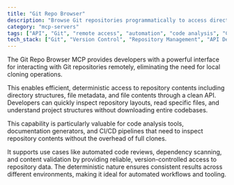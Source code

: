 ```yaml
---
title: "Git Repo Browser"
description: "Browse Git repositories programmatically to access directory structures and file contents without local cloning"
category: "mcp-servers"
tags: ["API", "Git", "remote access", "automation", "code analysis", "CI/CD"]
tech_stack: ["Git", "Version Control", "Repository Management", "API Development"]
---
```


The Git Repo Browser MCP provides developers with a powerful interface for interacting with Git repositories remotely, eliminating the need for local cloning operations. 

This enables efficient, deterministic access to repository contents including directory structures, file metadata, and file contents through a clean API. Developers can quickly inspect repository layouts, read specific files, and understand project structures without downloading entire codebases.

This capability is particularly valuable for code analysis tools, documentation generators, and CI/CD pipelines that need to inspect repository contents without the overhead of full clones. 

It supports use cases like automated code reviews, dependency scanning, and content validation by providing reliable, version-controlled access to repository data. The deterministic nature ensures consistent results across different environments, making it ideal for automated workflows and tooling.